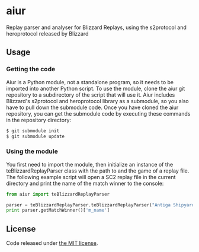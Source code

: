 aiur
====

Replay parser and analyser for Blizzard Replays, using the s2protocol and heroprotocol released by Blizzard

## Usage

### Getting the code

Aiur is a Python module, not a standalone program, so it needs to be imported
into another Python script. To use the module, clone the aiur git repository
to a subdirectory of the script that will use it. Aiur includes Blizzard's
s2protocol and heroprotocol library as a submodule, so you also have to pull down the submodule
code. Once you have cloned the aiur repository, you can get the submodule code
by executing these commands in the repository directory:

```bash
$ git submodule init
$ git submodule update
```

### Using the module

You first need to import the module, then initialize an instance of the 
teBlizzardReplayParser class with the path to and the game of a replay file.  The following
example script will open a SC2 replay file in the current directory and print the
name of the match winner to the console:

```python
from aiur import teBlizzardReplayParser

parser = teBlizzardReplayParser.teBlizzardReplayParser("Antiga Shipyard.SC2Replay", "sc2")
print parser.getMatchWinner()['m_name']
```

## License

Code released under [the MIT license](https://github.com/TurtleEntertainment/aiur/blob/master/LICENSE.md).